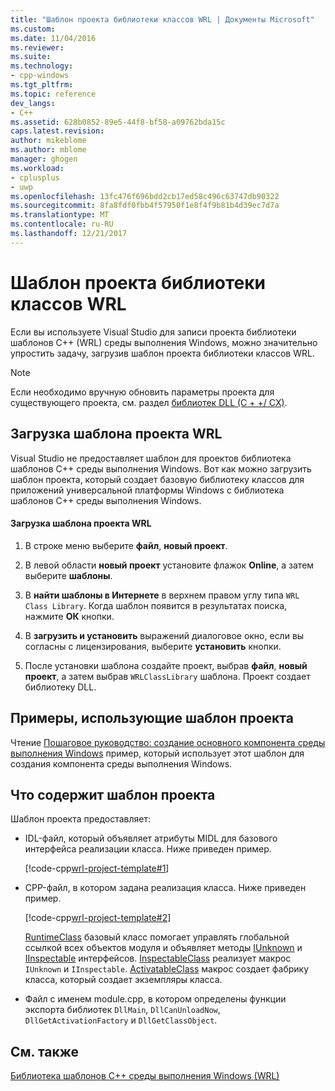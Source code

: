 ```yaml
---
title: "Шаблон проекта библиотеки классов WRL | Документы Microsoft"
ms.custom: 
ms.date: 11/04/2016
ms.reviewer: 
ms.suite: 
ms.technology:
- cpp-windows
ms.tgt_pltfrm: 
ms.topic: reference
dev_langs:
- C++
ms.assetid: 628b0852-89e5-44f8-bf58-a09762bda15c
caps.latest.revision: 
author: mikeblome
ms.author: mblome
manager: ghogen
ms.workload:
- cplusplus
- uwp
ms.openlocfilehash: 13fc476f696bdd2cb17ed58c496c63747db90322
ms.sourcegitcommit: 8fa8fdf0fbb4f57950f1e8f4f9b81b4d39ec7d7a
ms.translationtype: MT
ms.contentlocale: ru-RU
ms.lasthandoff: 12/21/2017
---
```

# <a name="wrl-class-library-project-template"></a>Шаблон проекта библиотеки классов WRL
Если вы используете Visual Studio для записи проекта библиотеки шаблонов C++ (WRL) среды выполнения Windows, можно значительно упростить задачу, загрузив шаблон проекта библиотеки классов WRL.  
  
> [!NOTE]
>  Если необходимо вручную обновить параметры проекта для существующего проекта, см. раздел [библиотек DLL (C + +/ CX)](http://msdn.microsoft.com/library/windows/apps/hh699881\(v=vs.110\).aspx).  
  
## <a name="download-the-wrl-project-template"></a>Загрузка шаблона проекта WRL  
 Visual Studio не предоставляет шаблон для проектов библиотека шаблонов C++ среды выполнения Windows. Вот как можно загрузить шаблон проекта, который создает базовую библиотеку классов для приложений универсальной платформы Windows с библиотека шаблонов C++ среды выполнения Windows.  
  
#### <a name="to-download-the-wrl-project-template"></a>Загрузка шаблона проекта WRL  
  
1.  В строке меню выберите **файл**, **новый проект**.  
  
2.  В левой области **новый проект** установите флажок **Online**, а затем выберите **шаблоны**.  
  
3.  В **найти шаблоны в Интернете** в верхнем правом углу типа `WRL Class Library`. Когда шаблон появится в результатах поиска, нажмите **ОК** кнопки.  
  
4.  В **загрузить и установить** выражений диалоговое окно, если вы согласны с лицензирования, выберите **установить** кнопки.  
  
5.  После установки шаблона создайте проект, выбрав **файл**, **новый проект**, а затем выбрав `WRLClassLibrary` шаблона. Проект создает библиотеку DLL.  
  
## <a name="examples-that-use-the-project-template"></a>Примеры, использующие шаблон проекта  
 Чтение [Пошаговое руководство: создание основного компонента среды выполнения Windows](../windows/walkthrough-creating-a-basic-windows-runtime-component-using-wrl.md) пример, который использует этот шаблон для создания компонента среды выполнения Windows.  
  
## <a name="what-the-project-template-provides"></a>Что содержит шаблон проекта  
 Шаблон проекта предоставляет:  
  
-   IDL-файл, который объявляет атрибуты MIDL для базового интерфейса реализации класса. Ниже приведен пример.  
  
     [!code-cpp[wrl-project-template#1](../windows/codesnippet/CPP/wrl-class-library-project-template_1.idl)]  
  
-   CPP-файл, в котором задана реализация класса. Ниже приведен пример.  
  
     [!code-cpp[wrl-project-template#2](../windows/codesnippet/CPP/wrl-class-library-project-template_2.cpp)]  
  
     [RuntimeClass](../windows/runtimeclass-class.md) базовый класс помогает управлять глобальной ссылкой всех объектов модуля и объявляет методы [IUnknown](http://msdn.microsoft.com/en-us/33f1d79a-33fc-4ce5-a372-e08bda378332) и [IInspectable](http://msdn.microsoft.com/en-us/0657e51f-d4c0-46c6-927d-b01e54b6846c) интерфейсов. [InspectableClass](../windows/inspectableclass-macro.md) реализует макрос `IUnknown` и `IInspectable`. [ActivatableClass](../windows/activatableclass-macros.md) макрос создает фабрику класса, который создает экземпляры класса.  
  
-   Файл с именем module.cpp, в котором определены функции экспорта библиотек `DllMain`, `DllCanUnloadNow`, `DllGetActivationFactory` и `DllGetClassObject`.  
  
## <a name="see-also"></a>См. также  
 [Библиотека шаблонов C++ среды выполнения Windows (WRL)](../windows/windows-runtime-cpp-template-library-wrl.md)
